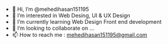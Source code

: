 - 👋 Hi, I’m @mehedihasan151195
- 👀 I’m interested in Web Desing, UI & UX Design
- 🌱 I’m currently learning Web Design Front end development
- 💞️ I’m looking to collaborate on ...
- 📫 How to reach me : mehedihasan151195@gmail.com

<!---
mehedihasan151195/mehedihasan151195 is a ✨ special ✨ repository because its `README.md` (this file) appears on your GitHub profile.
You can click the Preview link to take a look at your changes.
--->
